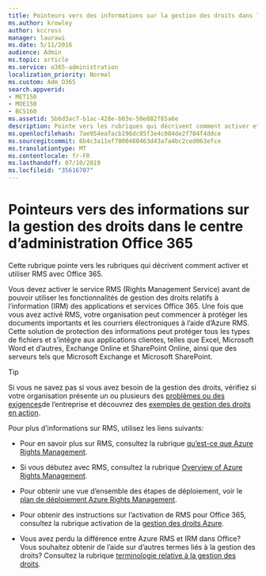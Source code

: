 ```yaml
---
title: Pointeurs vers des informations sur la gestion des droits dans le centre d’administration Office 365
ms.author: krowley
author: kccross
manager: laurawi
ms.date: 5/11/2016
audience: Admin
ms.topic: article
ms.service: o365-administration
localization_priority: Normal
ms.custom: Adm_O365
search.appverid:
- MET150
- MOE150
- BCS160
ms.assetid: 5b6d3ac7-b1ac-428e-b03e-50e882f85a6e
description: Pointe vers les rubriques qui décrivent comment activer et utiliser le service gestion des droits avec Office 365.
ms.openlocfilehash: 7ae954eafacb196dc85f3e4c084de2f704f4ddce
ms.sourcegitcommit: 6b4c3a11ef7000480463d43a7a4bc2ced063efce
ms.translationtype: MT
ms.contentlocale: fr-FR
ms.lasthandoff: 07/10/2019
ms.locfileid: "35616707"
---
```

# <a name="pointers-to-information-about-rights-management-in-the-office-365-admin-center"></a>Pointeurs vers des informations sur la gestion des droits dans le centre d’administration Office 365

Cette rubrique pointe vers les rubriques qui décrivent comment activer et utiliser RMS avec Office 365.
  
Vous devez activer le service RMS (Rights Management Service) avant de pouvoir utiliser les fonctionnalités de gestion des droits relatifs à l’information (IRM) des applications et services Office 365. Une fois que vous avez activé RMS, votre organisation peut commencer à protéger les documents importants et les courriers électroniques à l’aide d’Azure RMS. Cette solution de protection des informations peut protéger tous les types de fichiers et s’intègre aux applications clientes, telles que Excel, Microsoft Word et d’autres, Exchange Online et SharePoint Online, ainsi que des serveurs tels que Microsoft Exchange et Microsoft SharePoint.
  
> [!TIP]
> Si vous ne savez pas si vous avez besoin de la gestion des droits, vérifiez si votre organisation présente un ou plusieurs des [problèmes ou des exigences](https://docs.microsoft.com/rights-management/understand-explore/azure-rms-problems-it-solves)de l’entreprise et découvrez des [exemples de gestion des droits en action](https://docs.microsoft.com/rights-management/understand-explore/what-admins-users-see). 
  
Pour plus d’informations sur RMS, utilisez les liens suivants:
  
- Pour en savoir plus sur RMS, consultez la rubrique [qu’est-ce que Azure Rights Management](https://docs.microsoft.com/rights-management/understand-explore/what-is-azure-rms).

- Si vous débutez avec RMS, consultez la rubrique [Overview of Azure Rights Management](https://docs.microsoft.com/rights-management/understand-explore/azure-rights-management).

- Pour obtenir une vue d’ensemble des étapes de déploiement, voir le [plan de déploiement Azure Rights Management](https://docs.microsoft.com/rights-management/plan-design/deployment-roadmap).

- Pour obtenir des instructions sur l’activation de RMS pour Office 365, consultez la rubrique activation de la [gestion des droits Azure](https://technet.microsoft.com/library/jj658941.aspx).

- Vous avez perdu la différence entre Azure RMS et IRM dans Office? Vous souhaitez obtenir de l’aide sur d’autres termes liés à la gestion des droits? Consultez la rubrique [terminologie relative à la gestion des droits](https://technet.microsoft.com/library/dn595132.aspx).
